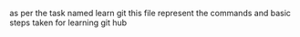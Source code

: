 as per the task named learn git this file represent the commands and basic steps taken for learning git hub
